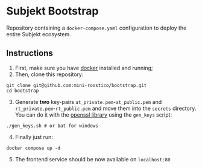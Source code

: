 # Subjekt Bootstrap

Repository containing a `docker-compose.yaml` configuration to deploy the entire Subjekt ecosystem.

## Instructions

1. First, make sure you have [docker](https://www.docker.com/) installed and running;
2. Then, clone this repository:

```shell
git clone git@github.com:mini-roostico/bootstrap.git
cd bootstrap
```

3. Generate **two** key-pairs `at_private.pem`-`at_public.pem` and `rt_private.pem`-`rt_public.pem` and move them into
the `secrets` directory. You can do it with the [openssl library](https://github.com/openssl/openssl) using the 
`gen_keys` script:

```shell
./gen_keys.sh # or bat for windows
```

4. Finally just run:

```shell
docker compose up -d
```

5. The frontend service should be now available on `localhost:80`

